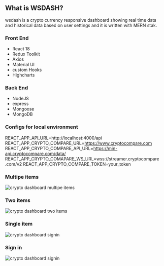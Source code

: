 ## What is WSDASH?
wsdash is a crypto currency responsive dashboard showing real time data and historical data based on user settings and it is written with MERN stak. 

### Front End
- React 18
- Redux Toolkit
- Axios
- Material UI
- custom Hooks
- Highcharts

### Back End
- NodeJS
- express
- Mongoose
- MongoDB

### Configs for local environment
REACT_APP_API_URL=http://localhost:4000/api
REACT_APP_CRYPTO_COMPARE_URL=https://www.cryptocompare.com
REACT_APP_CRYPTO_COMPARE_API_URL=https://min-api.cryptocompare.com/data/
REACT_APP_CRYPTO_COMAPARE_WS_URL=wss://streamer.cryptocompare.com/v2
REACT_APP_CRYPTO_COMPARE_TOKEN=your_token

###  Multipe items
![crypto dashboard multipe items](https://res.cloudinary.com/db0j6u92o/image/upload/v1663104837/wsdash/multidash_yj162q.png)

### Two items
![crypto dashboard two items](https://res.cloudinary.com/db0j6u92o/image/upload/v1663104845/wsdash/twoselected_i285vf.png)

### Single item
![crypto dashboard signin](https://res.cloudinary.com/db0j6u92o/image/upload/v1663104850/wsdash/singlefull_gd08wm.png)

### Sign in
![crypto dashboard signin](https://res.cloudinary.com/db0j6u92o/image/upload/v1663104860/wsdash/Captura_de_pantalla_2022-09-13_a_las_18.05.02_sobyeu.png)